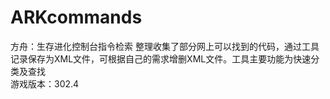 # ARKcommands
方舟：生存进化控制台指令检索
整理收集了部分网上可以找到的代码，通过工具记录保存为XML文件，可根据自己的需求增删XML文件。工具主要功能为快速分类及查找
<br>
游戏版本：302.4
